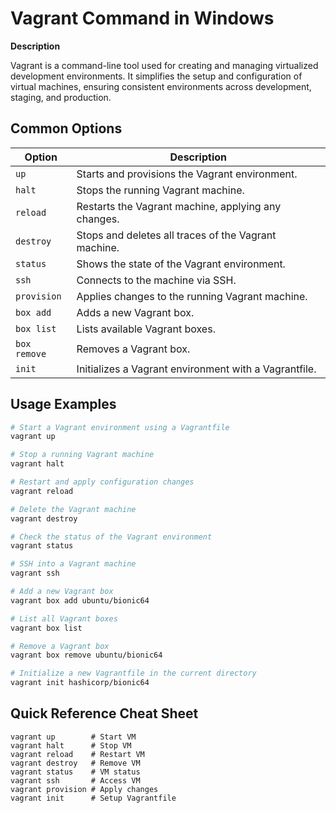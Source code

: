 # Vagrant Command in Windows

**Description**

Vagrant is a command-line tool used for creating and managing virtualized development environments. It simplifies the setup and configuration of virtual machines, ensuring consistent environments across development, staging, and production.

## Common Options

| Option          | Description                                             |
|-----------------|---------------------------------------------------------|
| `up`            | Starts and provisions the Vagrant environment.          |
| `halt`          | Stops the running Vagrant machine.                      |
| `reload`        | Restarts the Vagrant machine, applying any changes.     |
| `destroy`       | Stops and deletes all traces of the Vagrant machine.    |
| `status`        | Shows the state of the Vagrant environment.             |
| `ssh`           | Connects to the machine via SSH.                        |
| `provision`     | Applies changes to the running Vagrant machine.         |
| `box add`       | Adds a new Vagrant box.                                 |
| `box list`      | Lists available Vagrant boxes.                          |
| `box remove`    | Removes a Vagrant box.                                  |
| `init`          | Initializes a Vagrant environment with a Vagrantfile.   |

## Usage Examples

```bash
# Start a Vagrant environment using a Vagrantfile
vagrant up

# Stop a running Vagrant machine
vagrant halt

# Restart and apply configuration changes
vagrant reload

# Delete the Vagrant machine
vagrant destroy

# Check the status of the Vagrant environment
vagrant status

# SSH into a Vagrant machine
vagrant ssh

# Add a new Vagrant box
vagrant box add ubuntu/bionic64

# List all Vagrant boxes
vagrant box list

# Remove a Vagrant box
vagrant box remove ubuntu/bionic64

# Initialize a new Vagrantfile in the current directory
vagrant init hashicorp/bionic64
```

## Quick Reference Cheat Sheet

```plaintext
vagrant up        # Start VM
vagrant halt      # Stop VM
vagrant reload    # Restart VM
vagrant destroy   # Remove VM
vagrant status    # VM status
vagrant ssh       # Access VM
vagrant provision # Apply changes
vagrant init      # Setup Vagrantfile
```
